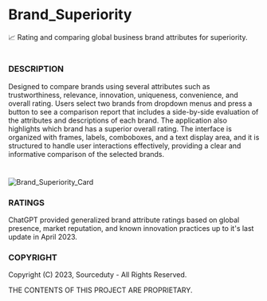 # Brand_Superiority

📈 Rating and comparing global business brand attributes for superiority.

#

### DESCRIPTION

Designed to compare brands using several attributes such as trustworthiness, relevance, innovation, uniqueness, convenience, and overall rating. Users select two brands from dropdown menus and press a button to see a comparison report that includes a side-by-side evaluation of the attributes and descriptions of each brand. The application also highlights which brand has a superior overall rating. The interface is organized with frames, labels, comboboxes, and a text display area, and it is structured to handle user interactions effectively, providing a clear and informative comparison of the selected brands.

#

![Brand_Superiority_Card](https://github.com/sourceduty/Brand_Superiority/assets/123030236/a0e80807-956b-406a-b959-265dc3f77f6d)

### RATINGS

ChatGPT provided generalized brand attribute ratings based on global presence, market reputation, and known innovation practices up to it's last update in April 2023.

### COPYRIGHT

Copyright (C) 2023, Sourceduty - All Rights Reserved.

THE CONTENTS OF THIS PROJECT ARE PROPRIETARY.
